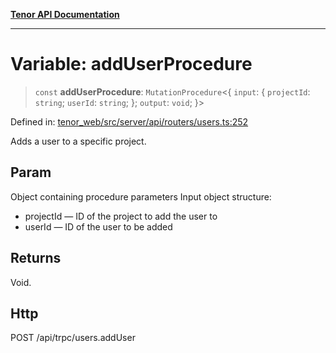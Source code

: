 [**Tenor API Documentation**](../../README.md)

***

# Variable: addUserProcedure

> `const` **addUserProcedure**: `MutationProcedure`\<\{ `input`: \{ `projectId`: `string`; `userId`: `string`; \}; `output`: `void`; \}\>

Defined in: [tenor\_web/src/server/api/routers/users.ts:252](https://github.com/Apantli/Tenor/blob/551fcec623199ab0ac9668d926e7d67c9012d18e/tenor_web/src/server/api/routers/users.ts#L252)

Adds a user to a specific project.

## Param

Object containing procedure parameters
Input object structure:
- projectId — ID of the project to add the user to
- userId — ID of the user to be added

## Returns

Void.

## Http

POST /api/trpc/users.addUser
